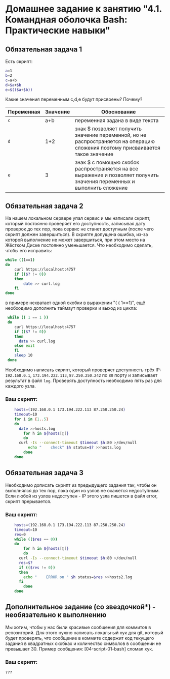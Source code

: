 # Домашнее задание к занятию "4.1. Командная оболочка Bash: Практические навыки"

## Обязательная задача 1

Есть скрипт:
```bash
a=1
b=2
c=a+b
d=$a+$b
e=$(($a+$b))
```

Какие значения переменным c,d,e будут присвоены? Почему?

| Переменная  | Значение | Обоснование |
| ------------- | ------------- | ------------- |
| `c`  | a+b  | переменная задана в виде текста |
| `d`  | 1+2  | знак $ позволяет получить значение переменной, но не распространяется на операцию сложения поэтому присваивается такое значение |
| `e`  | 3    | знак $ с помощью скобок распространяется на все выражение и позволяет получить значения переменных и выполнить сложение |


## Обязательная задача 2
На нашем локальном сервере упал сервис и мы написали скрипт, который постоянно проверяет его доступность, записывая дату проверок до тех пор, пока сервис не станет доступным (после чего скрипт должен завершиться). В скрипте допущена ошибка, из-за которой выполнение не может завершиться, при этом место на Жёстком Диске постоянно уменьшается. Что необходимо сделать, чтобы его исправить:
```bash
while ((1==1)
do
	curl https://localhost:4757
	if (($? != 0))
	then
		date >> curl.log
	fi
done
```
в примере нехватает одной скобки в выражении "( ( 1==1)", ещё необходимо дополнить таймаут проверки и выход из цикла:  
```bash
 while (( 1 == 1 ))  
 do  
    curl https://localhost:4757  
    if (($? != 0))  
    then  
      date >> curl.log  
    else exit  
    fi  
    sleep 10  
 done
```
Необходимо написать скрипт, который проверяет доступность трёх IP: `192.168.0.1`, `173.194.222.113`, `87.250.250.242` по `80` порту и записывает результат в файл `log`. Проверять доступность необходимо пять раз для каждого узла.

### Ваш скрипт:
```bash
    hosts=(192.168.0.1 173.194.222.113 87.250.250.24)  
    timeout=10  
    for i in {1..5}  
    do  
      date >>hosts.log  
        for h in ${hosts[@]}  
        do  
	  curl -Is --connect-timeout $timeout $h:80 >/dev/null  
          echo "    check" $h status=$? >>hosts.log  
        done  
    done 
```

## Обязательная задача 3
Необходимо дописать скрипт из предыдущего задания так, чтобы он выполнялся до тех пор, пока один из узлов не окажется недоступным. Если любой из узлов недоступен - IP этого узла пишется в файл error, скрипт прерывается.

### Ваш скрипт:
```bash
    hosts=(192.168.0.1 173.194.222.113 87.250.250.24)
    timeout=10
    res=0
    while (($res == 0))
    do
        for h in ${hosts[@]}
        do
	  curl -Is --connect-timeout $timeout $h:80 >/dev/null
	  res=$?
	  if (($res != 0))
	  then
	    echo "    ERROR on " $h status=$res >>hosts2.log
	  fi
        done
    done
```

## Дополнительное задание (со звездочкой*) - необязательно к выполнению

Мы хотим, чтобы у нас были красивые сообщения для коммитов в репозиторий. Для этого нужно написать локальный хук для git, который будет проверять, что сообщение в коммите содержит код текущего задания в квадратных скобках и количество символов в сообщении не превышает 30. Пример сообщения: \[04-script-01-bash\] сломал хук.

### Ваш скрипт:
```bash
???
```
